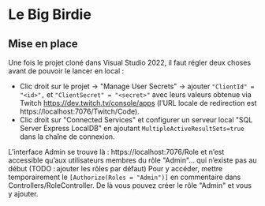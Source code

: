 # Le Big Birdie
## Mise en place
Une fois le projet cloné dans Visual Studio 2022, il faut régler deux choses avant de pouvoir le lancer en local :
- Clic droit sur le projet -> "Manage User Secrets" -> ajouter `"ClientId" = "<id>",` et `"ClientSecret" = "<secret>"` avec leurs valeurs obtenue via Twitch https://dev.twitch.tv/console/apps (l’URL locale de redirection est https://localhost:7076/Twitch/Code).
- Clic droit sur "Connected Services" et configurer un serveur local "SQL Server Express LocalDB" en ajoutant `MultipleActiveResultSets=true` dans la chaîne de connexion.

L’interface Admin se trouve là : https://localhost:7076/Role et n’est accessible qu’aux utilisateurs membres du rôle "Admin"... qui n’existe pas au début (TODO : ajouter les rôles par défaut)
Pour y accéder, mettre temporairement le `[Authorize(Roles = "Admin")]` en commentaire dans Controllers/RoleController.
De là vous pouvez créer le rôle "Admin" et vous y ajouter.
